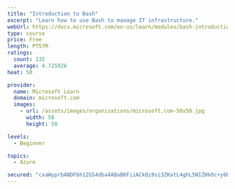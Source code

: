 ```yaml
---
title: "Introduction to Bash"
excerpt: "Learn how to use Bash to manage IT infrastructure."
webUrl: https://docs.microsoft.com/en-us/learn/modules/bash-introduction/
type: course
price: Free
length: PT57M
ratings:
  count: 135
  average: 4.725926
heat: 50

provider:
  name: Microsoft Learn
  domain: microsoft.com
  images:
    - url: /assets/images/organizations/microsoft.com-50x50.jpg
      width: 50
      height: 50

levels:
  - Beginner

topics:
  - Azure

secured: "cxaWyprbANDFbh1ZGS4dba4ABaBKFiiACkQi9si3ZKatL4ghL5NIZHkOc+y6R/X6btQDA+8mJnQhgy+ehl8AkIFY6f8itGpdGm2ERmKPBAbBUd7SK7fQmaF9NpapSINB95fx2U5pbLZA0EBMJDRTGjaK0wz/K0HP5SfszsaRR93aB3V3DB1IlgcSqY7RXvDHRvwoFAsSegiDx/+sOo+jPr/FsIm3VGav9ROX9N/80SV3Vb64sEgH7fpZyaUj1E3LTgDoejZ8f8wotU6BV+eZ0poWZNJG3Y6b86PGr1wTxnKSQy2X1sPxBU3qV5gqQ2mcMZ1yeYUGujX67hgQ8Mgo2K920sleakS82e7NTTbQ5Nl/7Ww3fo/wQReoUuKoSxVCwA/1W1Df3pLXcb1aykrxG21O1V9EAyuPPnauhGuceAE=;29xkZyrRYVobPhQXQrmqQA=="
---
```


